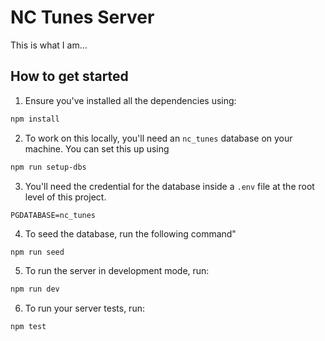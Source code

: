 # NC Tunes Server

This is what I am...

## How to get started

1. Ensure you've installed all the dependencies using:

```sh
npm install
```

<!-- Go to package.js to see what dependencies then run npm install -->

2. To work on this locally, you'll need an `nc_tunes` database on your machine. You can set this up using

```sh
npm run setup-dbs
```

<!-- explain what it does -->

3. You'll need the credential for the database inside a `.env` file at the root level of this project.
<!-- This is because they'll need the .env file but it's been ignored, so it won't be pushed up to github. -->

<!-- So Typically if this was a real project, they would then say please ask your senior for those credentials. Because that's not something you want to post on the `README` because they're private credentials. But because what you're creating is a portfolio piece, and you want someone to access it, I recommend that you do explain what is in the .env file. So I would say that  -->

```
PGDATABASE=nc_tunes
```

<!-- go setup the .env -->

<!-- So that's the 3rd step. Step 4, they need to put data in the database. -->

4. To seed the database, run the following command"

```sh
npm run seed
```

5. To run the server in development mode, run:

```sh
npm run dev
```

6. To run your server tests, run:

```sh
npm test
```
